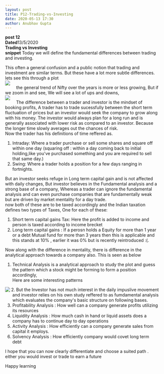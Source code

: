 ```yaml
---
layout: post
title: P12-Trading-vs-Investing
date: 2020-05-13 17:30 
author: Anubhav Gupta
---
```

<style>
    header{
      
     background-color: rgba(249, 241 ,241 , 0.7);
         font-weight: bolder;
         font-size: larger;
         font-family: fantasy;
        }
    
      div{
        background-image: url("https://i.postimg.cc/y6fw6m3Y/yoann-siloine-dyax-Q-ao-GWY-unsplash.jpg");
      }
      </style>

**post 12** <br/>
**Dated**13/5/2020<br/>
**Trading vs Investing** <br/>
**snippet** Today we will define the fundamental differences between trading and investing.<br/>

This often a general confusion and a public notion that trading and investment are similar terms. But these have a lot more subtle differences. lets see this through a plot <br/>
<img style="float:left; margin-right: 20px" src="https://i.postimg.cc/4dhBTx5j/Capture.jpg">


the general trend of Nifty over the years is more or less growing, But if we zoom in and see, We will see a lot of ups and downs,<br/>
<img style="float:left; margin-right: 20px" src="https://i.postimg.cc/1XhMR17X/Capturecxrsfdg.jpg">

The difference between a trader and investor is the mindset of booking profits, A trader has to trade sucessfully between the short term fluctuation of prices but an investor would seek the company to grow along with his money. The investor would always plan for a long run and is generally associated with lower risk as compared to an investor. Because the longer time slowly averages out the chances of risk.<br/>
Now the trader has his definitions of time reffered as.<br/>
1. Intraday: Where a trader purchase or sell some shares and square off within one day (squaring off : within a day coming back to initial holding,like you've purchased something and you are required to sell that same day.)<br/>
2. Swing: Where a trader holds a position for a few days ranging in fortnights.<br/>

But an investor seeks refuge in Long term capital gain and is not affected with daily changes, But investor believes in the Fundamental analysis and a strong base of a company, Whereas a trader can ignore the fundamental analysis and can even purchase companies that are fundamentally weak but are driven by market mentality for a day trade.<br/>
now both of these are to be taxed accordingly and the Indian taxation defines two types of Taxes, One for each of these:
1. Short term capital gains Tax: Here the profit is added to income and person is taxed according to income brecket
2. Long term capital gains : If a perosn holds a Equity for more than 1 year or a debt Mutual fund for more than 3 years then this is applicable and this stands at 10% , earlier it was 0% but is recently reintroduced :(.<br/>

Now along with the difference in mentality, there is difference in the analytical approach towards a company also. This is seen as below<br/>
1. Technical Analysis is a analytical approach to study the plot and guess the pattern which a stock might be forming to form a position accordingly,<br/>
Here are some interesting patterns<br/>
<img style="float:left; margin-right: 20px" src="https://i.postimg.cc/6qrcybF0/0_6EW3YFJs2Nw2E5bS_.png">

2. But the Investor has not much interest in the daily impuslive movement and investor relies on his own study reffered to as fumdamental analysis which evaluates the company's basic structure on following bases.<br/>
1. Profitability Analysis : How well can a company generate profits utilizing its resources
2. Liquidity Analysis : How much cash in hand or liquid assets does a company has to continue day to day operations
3. Activity Analysis : How efficiently can a company generate sales from capital it employs.
4. Solvency Analysis : How efficiently company would covet long term debt

I hope that you can now clearly differentiate and choose a suited path . either you would invest or trade to earn a future<br/>

Happy learning